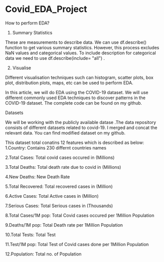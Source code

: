 # Covid_EDA_Project

How to perform EDA?

1. Summary Statistics

These are measurements to describe data. We can use df.describe() function to get various summary statistics. However, this process excludes NaN values and categorical values. To include description for categorical data we need to use df.describe(include= "all") .

2. Visualise

Different visualisation techniques such can histogram, scatter plots, box plot, distribution plots, maps, etc can be used to perform EDA.

In this article, we will do EDA using the COVID-19 dataset. We will use different commonly used EDA techniques to discover patterns in the COVID-19 dataset. The complete code can be found on my github.

Datasets

We will be working with the publicly available datase .The data repository consists of different datasets related to covid-19. I merged and concat the relevant data. You can find modified dataset on my github.

This dataset total conatins 12 features which is described as below:
1.Country: Contains 230 differnt countries names

2.Total Cases: Total covid cases occured in (Millions)

3.Total Deaths: Total death rate due to covid in (Millions)

4.New Deaths: New Death Rate

5.Total Recovered: Total recovered cases in (Million)

6.Active Cases: Total Active cases in (Million)

7.Serious Cases: Total Serious cases in (Thousands)

8.Total Cases/1M pop: Total Covid cases occured per 1Million Population

9.Deaths/1M pop: Total Death rate per 1Million Population

10.Total Tests: Total Test

11.Test/1M pop: Total Test of Covid cases done per 1Million Population

12.Population: Total no. of Population
